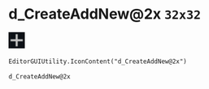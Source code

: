 # d_CreateAddNew@2x `32x32`
<img src="/img/d_CreateAddNew.png" width=32 height=32>

``` CSharp
EditorGUIUtility.IconContent("d_CreateAddNew@2x")
```
```
d_CreateAddNew@2x
```
